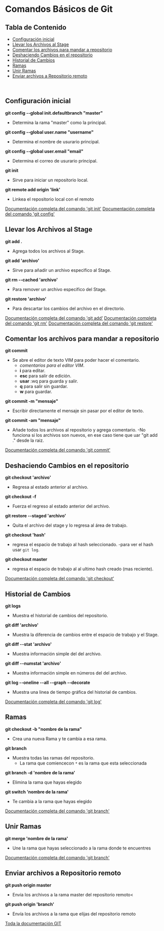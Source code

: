 # Comandos Básicos de Git



## Tabla de Contenido

- [Configuración inicial](#configuraci-n-inicial)
- [Llevar los Archivos al Stage](#llevar-los-archivos-al-stage)
- [Comentar los archivos para mandar a repositorio](#comentar-los-archivos-para-mandar-a-repositorio)
- [Deshaciendo Cambios en el repositorio](#deshaciendo-cambios-en-el-repositorio)
- [Historial de Cambios](#historial-de-cambios)
- [Ramas](#ramas)
- [Unir Ramas](#unir-ramas)
- [Enviar archivos a Repositorio remoto](#enviar-archivos-a-repositorio-remoto)

<br>

## Configuración inicial


**git config --global init.defaultbranch "master"**
- Determina la rama "master" como la principal.

**git config --global user.name "username"**
- Determina el nombre de usurario principal.

**git config --global user.email "email"**
- Determina el correo de usurario principal.

**git init**
- Sirve para iniciar un repositorio local.

**git remote add origin 'link'**
- Linkea el repositorio local con el remoto

[Documentación completa del comando 'git init'](https://git-scm.com/docs/git-init)
[Documentación completa del comando 'git config'](https://git-scm.com/docs/git-config)


## Llevar los Archivos al Stage


**git add .**
- Agrega todos los archivos al Stage.

**git add \'archivo'**
- Sirve para añadir un archivo especifico al Stage.

**git rm --cached \'archivo'**
- Para remover un archivo especifico del Stage.

**git restore \'archivo'**
- Para descartar los cambios del archivo en el directorio.

[Documentación completa del comando 'git add'](https://git-scm.com/docs/git-add)
[Documentación completa del comando 'git rm'](https://git-scm.com/docs/git-rm)
[Documentación completa del comando 'git restore'](https://git-scm.com/docs/git-restore)




## Comentar los archivos para mandar a repositorio

**git commit**
- Se abre el editor de texto VIM para poder hacer el comentario.
	- *comentarios para el editor VIM*.
	- **i** para editar.
	- **esc** para salir de edición.
	- **usar** :wq para guarda y salir.
	- **q** para salir sin guardar.
	- **w** para guardar.

**git commit -m "mensaje"**
- Escribir directamente el mensaje sin pasar por el editor de texto.

**git commit -am "mensaje"**
- Añade todos los archivos al repositorio y agrega comentario.
	-No funciona si los archivos son nuevos, en ese caso tiene que uar "git add ." desde la raiz.

[Documentación completa del comando 'git commit'](https://git-scm.com/docs/git-commit)



## Deshaciendo Cambios en el repositorio

**git checkout \'archivo'**
- Regresa al estado anterior al archivo.

**git checkout -f**
- Fuerza el regreso al estado anterior del archivo.

**git restore --staged \'archivo'**
- Quita el archivo del stage y lo regresa al área de trabajo.

**git checkout \'hash'**
- regresa el espacio de trabajo al hash seleccionado.
	-para ver el hash usar `git log`.

**git checkout master**
- regresa el espacio de trabajo al al ultimo hash creado (mas reciente).


[Documentación completa del comando 'git checkout'](https://git-scm.com/docs/git-checkout)



## Historial de Cambios

**git logs**
- Muestra el historial de cambios del repositorio.

**git diff \'archivo'**
- Muestra la diferencia de cambios entre el espacio de trabajo y el Stage.

**git diff --stat \'archivo'**
- Muestra información simple del del archivo.

**git diff --numstat \'archivo'**
- Muestra información simple en números del del archivo.

**git log --oneline --all --graph --decorate**
- Muestra una linea de tiempo gráfica del historial de cambios.



[Documentación completa del comando 'git log'](https://git-scm.com/docs/git-log)



## Ramas

**git checkout -b "nombre de la rama"**
- Crea una nueva Rama y te cambia a esa rama.

**git branch**
- Muestra todas las ramas del repositorio.
	- La rama que comiencecon `*` es la rama que esta seleccionada

**git branch -d \'nombre de la rama'**
- Elimina la rama que hayas elegido

**git switch \'nombre de la rama'**
- Te cambia a la rama que hayas elegido

[Documentación completa del comando 'git branch'](https://git-scm.com/docs/git-branch)



## Unir Ramas

**git merge \'nombre de la rama'**
- Une la rama que hayas seleccionado a la rama donde te encuentres


[Documentación completa del comando 'git branch'](https://git-scm.com/docs/git-merge)




## Enviar archivos a Repositorio remoto

**git push origin master**
- Envia los archivos a la rama master del repositorio remoto<

**git push origin 'branch'**
- Envía los archivos a la rama que elijas del repositorio remoto


[Toda la documentación GIT](https://git-scm.com/docs)
